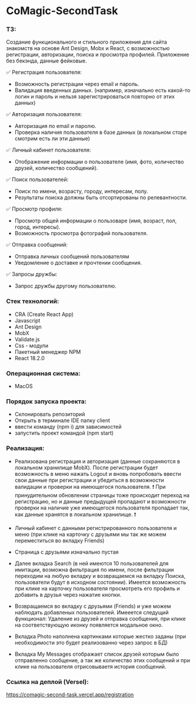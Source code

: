 # CoMagic-SecondTask

### ТЗ:

Создание функционального и стильного приложения для сайта знакомств на основе Ant Design, Mobx и React, с возможностью регистрации, авторизации, поиска и просмотра профилей. Приложение без бекэнда, данные фейковые.

✅ Регистрация пользователя:

-   Возможность регистрации через email и пароль.
-   Валидация введенных данных. (например, изначально есть какой-то логин и пароль и нельзя зарегистрироваться повторно от этих данных)

✅ Авторизация пользователя:

-   Авторизация по email и паролю.
-   Проверка наличия пользователя в базе данных (в локальном сторе смотрим есть ли эти данные)

✅ Личный кабинет пользователя:

-   Отображение информации о пользователе (имя, фото, количество друзей, количество сообщений).

✅ Поиск пользователей:

-   Поиск по имени, возрасту, городу, интересам, полу.
-   Результаты поиска должны быть отсортированы по релевантности.

✅ Просмотр профиля:

-   Просмотр общей информации о пользоваре (имя, возраст, пол, город, интересы).
-   Возможность просмотра фотографий пользователя.

✅ Отправка сообщений:

-   Отправка личных сообщений пользователям
-   Уведомление о доставке и прочтении сообщения.

✅ Запросы дружбы:

-   Запрос дружбы другому пользователю.

### Стек технологий:

-   CRA (Create React App)
-   Javascript
-   Ant Design
-   MobX
-   Validate.js
-   Css - модули
-   Пакетный менеджер NPM
-   React 18.2.0

### Операционная система:

-   MacOS

### Порядок запуска проекта:

-   Склонировать репозиторий
-   Открыть в терминале IDE папку client
-   ввести команду (npm i) для зависимостей
-   запустить проект командой (npm start)

### Реализация:

-   Реализована регистрация и авторизация (данные сохраняются в локальном хранилище MobX). После регистрации будет возможность в меню нажать Logout и вновь попробовать ввести свои данные при регистрации и убедиться в возможности валидации и проверки на имеющегося пользователя.
    ❗️ При принудительном обновлении страницы тоже происходит переход на регистрацию, но и данные предыдущей пропадают и возможности проверки на наличие уже имеющегося пользователя пропадает так, как данные хранятся в локальном хранилище. ❗️
-   Личный кабинет с данными регистрированного пользователя и меню (при клике на карточку с друзьями мы так же можем переместиться во вкладку Friends)

-   Страница с друзьями изначально пустая

-   Далее вкладка Search (в ней имеются 10 пользователей для имитации, возможна фильтрация по имени, после фильтрации переходим на любую вкладку и возвращаемся на вкладку Поиска, пользователи будут в исходном состоянии). Имеется возможность при клике на карточку пользователя просмотреть его профиль и добавить в друзья через нажатие кнопки.

-   Возвращаемся во вкладку с друзьями (Friends) и уже можем наблюдать добавленых пользователей. Имееется следущий функционал: Удаление из друзей и отправка сообщения, при клике на соответствующую иконку появляется модальное окно.

-   Вкладка Photo наполнена картинками которые жестко заданы (при необходимости это будет реализованно через запрос в БД)

-   Вкладка My Messages отображает список друзей которым было отправленно сообщение, а так же количество этих сообщений и при клике на пользователя отрисовываетя история сообщений.

### Ссылка на деплой (Versel):

https://comagic-second-task.vercel.app/registration
